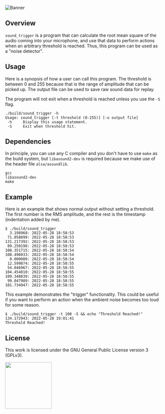 ![Banner](https://s-christy.com/status-banner-service/sound-trigger/banner-slim.svg)

## Overview

`sound_trigger` is a program that can calculate the root mean square of the
audio coming into your microphone, and use that data to perform actions when an
arbitrary threshold is reached. Thus, this program can be used as a "noise
detector".

## Usage

Here is a synopsis of how a user can call this program. The threshold is between
0 and 255 because that is the range of amplitude that can be picked up. The
output file can be used to save raw sound data for replay.

The program will not exit when a threshold is reached unless you use the
<code>-S</code> flag.

```
./build/sound_trigger -h
Usage: sound_trigger [-t threshold (0-255)] [-o output file]
 -h     Display this usage statement.
 -S     Exit when threshold hit.
```

## Dependencies

In principle, you can use any C compiler and you don't have to use `make` as
the build system, but `libasound2-dev` is required because we make use of the
header file `alsa/asoundlib`.

```
gcc
libasound2-dev
make
```

## Example

Here is an example that shows normal output without setting a threshold. The
first number is the RMS amplitude, and the rest is the timestamp (indentation
added by me).

```
$ ./build/sound_trigger
  3.198968: 2022-05-28 18:58:53
 71.058899: 2022-05-28 18:58:53
131.217392: 2022-05-28 18:58:53
 89.250198: 2022-05-28 18:58:53
108.351715: 2022-05-28 18:58:54
108.496033: 2022-05-28 18:58:54
  0.000000: 2022-05-28 18:58:54
 12.599874: 2022-05-28 18:58:55
 54.046967: 2022-05-28 18:58:55
104.454010: 2022-05-28 18:58:55
109.348839: 2022-05-28 18:58:55
 99.047989: 2022-05-28 18:58:55
101.734947: 2022-05-28 18:58:55
```

This example demonstrates the "trigger" functionality. This could be useful if
you want to perform an action when the ambient noise becomes too loud for some
reason.

```
$ ./build/sound_trigger -t 100 -S && echo "Threshold Reached!"
134.172943: 2022-05-28 19:01:41
Threshold Reached!
```

## License

This work is licensed under the GNU General Public License version 3 (GPLv3).

[<img src="https://s-christy.com/status-banner-service/GPLv3_Logo.svg" width="150" />](https://www.gnu.org/licenses/gpl-3.0.en.html)
